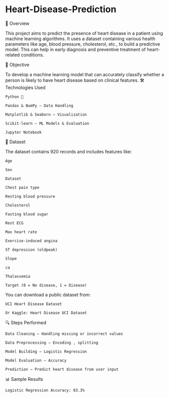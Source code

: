 # Heart-Disease-Prediction
📌 Overview

This project aims to predict the presence of heart disease in a patient using machine learning algorithms. It uses a dataset containing various health parameters like age, blood pressure, cholesterol, etc., to build a predictive model. This can help in early diagnosis and preventive treatment of heart-related conditions.

🧪 Objective

To develop a machine learning model that can accurately classify whether a person is likely to have heart disease based on clinical features.
🛠️ Technologies Used

    Python 🐍

    Pandas & NumPy – Data Handling

    Matplotlib & Seaborn – Visualization

    Scikit-learn – ML Models & Evaluation

    Jupyter Notebook 

📂 Dataset

The dataset contains 920 records and includes features like:

    Age

    Sex

    Dataset

    Chest pain type

    Resting blood pressure

    Cholesterol

    Fasting blood sugar

    Rest ECG

    Max heart rate

    Exercise-induced angina

    ST depression (oldpeak)

    Slope

    ca

    Thalassemia

    Target (0 = No disease, 1 = Disease)

You can download a public dataset from:

    UCI Heart Disease Dataset

    Or Kaggle: Heart Disease UCI Dataset

🔍 Steps Performed

    Data Cleaning – Handling missing or incorrect values

    Data Preprocessing – Encoding , splitting

    Model Building – Logistic Regression

    Model Evaluation – Accuracy

    Prediction – Predict heart disease from user input

📊 Sample Results

    Logistic Regression Accuracy: 83.3%
